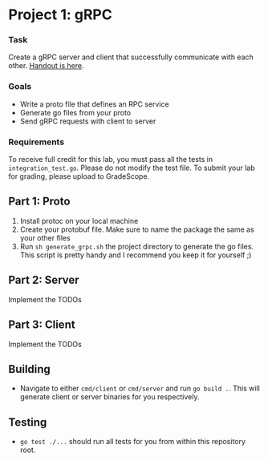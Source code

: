 # Project 1: gRPC

### Task

Create a gRPC server and client that successfully communicate with each other. [Handout is here](https://docs.google.com/document/d/1kKzu7bQ8CPMh06ZE60QBgZjtddfJWKpjWUT6BRXP1vc/edit?usp=sharing).

### Goals

- Write a proto file that defines an RPC service
- Generate go files from your proto
- Send gRPC requests with client to server

### Requirements

To receive full credit for this lab, you must pass all the tests in <code>integration_test.go</code>. Please do not modify the test file. To submit your lab for grading, please upload to GradeScope. 

<h2>Part 1: Proto</h2>
<ol>
<li>Install protoc on your local machine</li>
<li>Create your protobuf file. Make sure to name the package the same as your other files</li>
<li>Run <code>sh generate_grpc.sh</code> the project directory to generate the go files. This script is pretty handy and I recommend you keep it for yourself ;)</li>
</ol>

<h2>Part 2: Server</h2>
Implement the TODOs

<h2>Part 3: Client</h2>
Implement the TODOs

## Building

- Navigate to either `cmd/client` or `cmd/server` and run `go build .`. This will generate client or server binaries for you respectively. 

## Testing

- `go test ./...` should run all tests for you from within this repository root. 
